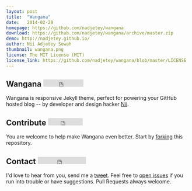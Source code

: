 ```yaml
---
layout: post
title:  "Wangana"
date:   2014-02-20
homepage: https://github.com/nadjetey/wangana
download: https://github.com/nadjetey/wangana/archive/master.zip
demo: http://nadjetey.github.io/
author: Nii Adjetey Sowah
thumbnail: wangana.png
license: The MIT License (MIT)
license_link: https://github.com/nadjetey/wangana/blob/master/LICENSE
---
```


## Wangana <iframe src="http://ghbtns.com/github-btn.html?user=nadjetey&repo=wangana&type=watch&count=true" allowtransparency="true" frameborder="0" scrolling="0" width="110" height="20"></iframe>
Wangana is responsive Jekyll theme, perfect for powering your GitHub hosted blog -- by developer and design hacker [Nii](https://twitter.com/_nadjetey).

## Contribute <iframe src="http://ghbtns.com/github-btn.html?user=nadjetey&repo=wangana&type=fork&count=true" allowtransparency="true" frameborder="0" scrolling="0" width="95" height="20"></iframe>
You are welcome to help make Wangana even better. Start by [forking](https://github.com/nadjetey/wangana/fork) this repository.

## Contact <iframe src="http://ghbtns.com/github-btn.html?user=nadjetey&type=follow" allowtransparency="true" frameborder="0" scrolling="0" width="132" height="20"></iframe>
I'd love to hear from you, send me a [tweet](https://twitter.com/_nadjetey). 
Feel free to [open issues](https://github.com/nadjetey/wangana/issues/new) if you run into trouble or have suggestions.
Pull Requests always welcome.